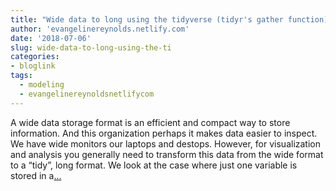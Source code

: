 ```yaml
---
title: "Wide data to long using the tidyverse (tidyr's gather function)"
author: 'evangelinereynolds.netlify.com'
date: '2018-07-06'
slug: wide-data-to-long-using-the-ti
categories:
- bloglink
tags:
  - modeling
  - evangelinereynoldsnetlifycom
---
```


A wide data storage format is an efficient and compact way to store information. And this organization perhaps it makes data easier to inspect. We have wide monitors our laptops and destops. However, for visualization and analysis you generally need to transform this data from the wide format to a “tidy”, long format. We look at the case where just one variable is stored in a[... <i class="fas fa-external-link-alt"></i>](https://evangelinereynolds.netlify.com/post/wide-to-long-using-the-tidy-verse/)

